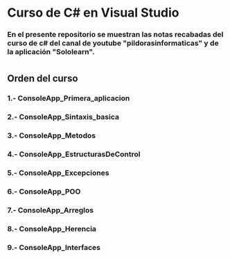 # Curso de C# en Visual Studio
### En el presente repositorio se muestran las notas recabadas del curso de c# del canal de youtube "pildorasinformaticas" y de la aplicación "Sololearn". 
#

## Orden del curso

### 1.- ConsoleApp_Primera_aplicacion
### 2.- ConsoleApp_Sintaxis_basica
### 3.- ConsoleApp_Metodos
### 4.- ConsoleApp_EstructurasDeControl
### 5.- ConsoleApp_Excepciones
### 6.- ConsoleApp_POO
### 7.- ConsoleApp_Arreglos
### 8.- ConsoleApp_Herencia
### 9.- ConsoleApp_Interfaces